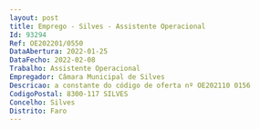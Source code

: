 ```yaml
--- 
layout: post
title: Emprego - Silves - Assistente Operacional
Id: 93294
Ref: OE202201/0550
DataAbertura: 2022-01-25
DataFecho: 2022-02-08
Trabalho: Assistente Operacional
Empregador: Câmara Municipal de Silves
Descricao: a constante do código de oferta nº OE202110 0156
CodigoPostal: 8300-117 SILVES
Concelho: Silves
Distrito: Faro
--- 
```

